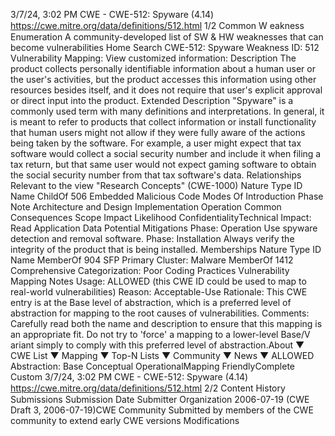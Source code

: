 3/7/24, 3:02 PM CWE - CWE-512: Spyware (4.14)
https://cwe.mitre.org/data/deﬁnitions/512.html 1/2
Common W eakness Enumeration
A community-developed list of SW & HW weaknesses that can become
vulnerabilities
Home Search
CWE-512: Spyware
Weakness ID: 512
Vulnerability Mapping: 
View customized information:
 Description
The product collects personally identifiable information about a human user or the user's activities, but the product accesses this
information using other resources besides itself, and it does not require that user's explicit approval or direct input into the product.
 Extended Description
"Spyware" is a commonly used term with many definitions and interpretations. In general, it is meant to refer to products that collect
information or install functionality that human users might not allow if they were fully aware of the actions being taken by the software.
For example, a user might expect that tax software would collect a social security number and include it when filing a tax return, but
that same user would not expect gaming software to obtain the social security number from that tax software's data.
 Relationships
 Relevant to the view "Research Concepts" (CWE-1000)
Nature Type ID Name
ChildOf 506 Embedded Malicious Code
 Modes Of Introduction
Phase Note
Architecture and Design
Implementation
Operation
 Common Consequences
Scope Impact Likelihood
ConfidentialityTechnical Impact: Read Application Data
 Potential Mitigations
Phase: Operation
Use spyware detection and removal software.
Phase: Installation
Always verify the integrity of the product that is being installed.
 Memberships
Nature Type ID Name
MemberOf 904 SFP Primary Cluster: Malware
MemberOf 1412 Comprehensive Categorization: Poor Coding Practices
 Vulnerability Mapping Notes
Usage: ALLOWED (this CWE ID could be used to map to real-world vulnerabilities)
Reason: Acceptable-Use
Rationale:
This CWE entry is at the Base level of abstraction, which is a preferred level of abstraction for mapping to the root causes of
vulnerabilities.
Comments:
Carefully read both the name and description to ensure that this mapping is an appropriate fit. Do not try to 'force' a mapping to a
lower-level Base/V ariant simply to comply with this preferred level of abstraction.About ▼ CWE List ▼ Mapping ▼ Top-N Lists ▼ Community ▼ News ▼
ALLOWED
Abstraction: Base
Conceptual OperationalMapping
FriendlyComplete Custom
3/7/24, 3:02 PM CWE - CWE-512: Spyware (4.14)
https://cwe.mitre.org/data/deﬁnitions/512.html 2/2
 Content History
 Submissions
Submission Date Submitter Organization
2006-07-19
(CWE Draft 3, 2006-07-19)CWE Community
Submitted by members of the CWE community to extend early CWE versions
 Modifications